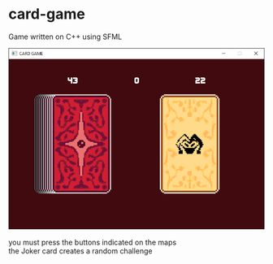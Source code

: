 # card-game

Game written on C++ using SFML

![screenshot](screenshot.png)


you must press the buttons indicated on the maps\
the Joker card creates a random challenge
